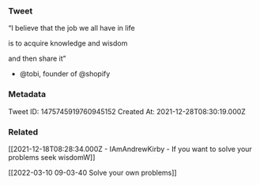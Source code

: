 ### Tweet
“I believe that the job we all have in life

is to acquire knowledge and wisdom 

and then share it”

- @tobi, founder of @shopify

### Metadata
Tweet ID: 1475745919760945152
Created At: 2021-12-28T08:30:19.000Z

### Related
[[2021-12-18T08:28:34.000Z - IAmAndrewKirby - If you want to solve your problems seek wisdomW]]

[[2022-03-10 09-03-40 Solve your own problems]]
